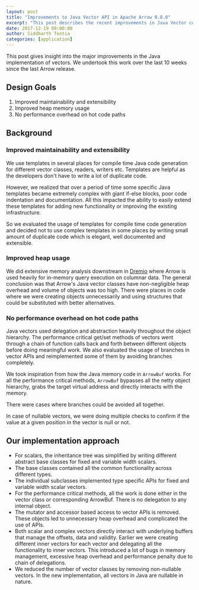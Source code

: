 ```yaml
---
layout: post
title: "Improvements to Java Vector API in Apache Arrow 0.8.0"
excerpt: "This post describes the recent improvements in Java Vector code"
date: 2017-12-19 00:00:00
author: Siddharth Teotia
categories: [application]
---
```


<!--
{% comment %}
Licensed to the Apache Software Foundation (ASF) under one or more
contributor license agreements.  See the NOTICE file distributed with
this work for additional information regarding copyright ownership.
The ASF licenses this file to you under the Apache License, Version 2.0
(the "License"); you may not use this file except in compliance with
the License.  You may obtain a copy of the License at

http://www.apache.org/licenses/LICENSE-2.0

Unless required by applicable law or agreed to in writing, software
distributed under the License is distributed on an "AS IS" BASIS,
WITHOUT WARRANTIES OR CONDITIONS OF ANY KIND, either express or implied.
See the License for the specific language governing permissions and
limitations under the License.
{% endcomment %}
-->

This post gives insight into the major improvements in the Java implementation
of vectors. We undertook this work over the last 10 weeks since the last Arrow
release.

## Design Goals

1. Improved maintainability and extensibility
2. Improved heap memory usage
3. No performance overhead on hot code paths

## Background

### Improved maintainability and extensibility

We use templates in several places for compile time Java code generation for
different vector classes, readers, writers etc. Templates are helpful as the
developers don't have to write a lot of duplicate code.

However, we realized that over a period of time some specific Java
templates became extremely complex with giant if-else blocks, poor code indentation
and documentation. All this impacted the ability to easily extend these templates
for adding new functionality or improving the existing infrastructure.

So we evaluated the usage of templates for compile time code generation and
decided not to use complex templates in some places by writing small amount of
duplicate code which is elegant, well documented and extensible.

### Improved heap usage

We did extensive memory analysis downstream in [Dremio][1] where Arrow is used
heavily for in-memory query execution on columnar data. The general conclusion
was that Arrow's Java vector classes have non-negligible heap overhead and
volume of objects was too high. There were places in code where we were
creating objects unnecessarily and using structures that could be substituted
with better alternatives.

### No performance overhead on hot code paths

Java vectors used delegation and abstraction heavily throughout the object
hierarchy. The performance critical get/set methods of vectors went through a
chain of function calls back and forth between different objects before doing
meaningful work. We also evaluated the usage of branches in vector APIs and
reimplemented some of them by avoiding branches completely.

We took inspiration from how the Java memory code in `ArrowBuf` works. For all
the performance critical methods, `ArrowBuf` bypasses all the netty object
hierarchy, grabs the target virtual address and directly interacts with the
memory.

There were cases where branches could be avoided all together.

In case of nullable vectors, we were doing multiple checks to confirm if
the value at a given position in the vector is null or not.

## Our implementation approach

- For scalars, the inheritance tree was simplified by writing different
abstract base classes for fixed and variable width scalars.
- The base classes contained all the common functionality across different
types.
- The individual subclasses implemented type specific APIs for fixed and
variable width scalar vectors.
- For the performance critical methods, all the work is done either in
the vector class or corresponding ArrowBuf. There is no delegation to any
internal object.
- The mutator and accessor based access to vector APIs is removed. These
objects led to unnecessary heap overhead and complicated the use of APIs.
- Both scalar and complex vectors directly interact with underlying buffers
that manage the offsets, data and validity. Earlier we were creating different
inner vectors for each vector and delegating all the functionality to inner
vectors. This introduced a lot of bugs in memory management, excessive heap
overhead and performance penalty due to chain of delegations.
- We reduced the number of vector classes by removing non-nullable vectors.
In the new implementation, all vectors in Java are nullable in nature.

[1]: https://www.dremio.com/